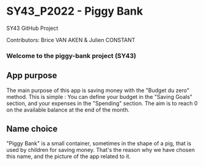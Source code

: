 # SY43_P2022 - Piggy Bank
SY43 GitHub Project

Contributors: Brice VAN AKEN & Julien CONSTANT

### Welcome to the piggy-bank project (SY43)

## App purpose

The main purpose of this app is saving money with the "Budget du zero" method.
This is simple : You can define your budget in the "Saving Goals" section, and your expenses in the "Spending" section.
The aim is to reach 0 on the available balance at the end of the month.

## Name choice

"Piggy Bank" is a small container, sometimes in the shape of a pig, that is used by children for saving money. That's the reason why we have chosen this name, and the picture of the app related to it.
